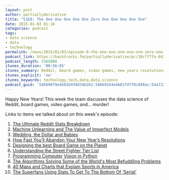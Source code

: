 ```yaml
---
layout: post
author: partiallyderivative
title: "S1E8: The One One One One One Zero One One One One One"
date: 2015-01-03 01:18
categories: podcast
tags:
- data science
- data
- technology
permalink: /news/2015/01/03/episode-8-the-one-one-one-one-one-zero-one-one-one-one-one
podcast_link: https://backtracks.fm/partiallyderivative/pr/18c7f7fe-843e-11e7-86c7-0e84392478bc/partially_derivative_episode_8.mp3?s=1
podcast_length: 3365000
itunes_duration: '00:56:05'
itunes_summary: Reddit, board games, video games, new years resolutions, and murder!
itunes_explicit: 'no'
itunes_keywords: technology,tech,data,data,science
podcast_guid: '546690f9e4b02b939d34b2b1:546691b4e4b01fdff0c848ac:54a722e1e4b0d132f6547b7b'
---
```


Happy New Years! This week the team discusses the data science of
Reddit, board games, video games, and... murder!

<div id="backtracks-player" data-bt-embed="https://player.backtracks.fm/partiallyderivative/partially-derivative/m/s1e8-the-one-one-one-one-one-zero-one-one-one-one-one" data-bt-show-art-cover="true" data-bt-theme="light" data-bt-show-comments="false"></div><script>(function(p,l,a,y,e,r,s){if(p[y]) return;if(p[e]) return p[e]();s=l.createElement(a);l.head.appendChild((s.async=p[y]=true,s.src=r,s))}(window,document,"script","__btL","__btR","https://player.backtracks.fm/embedder.js"))</script>

Links to items we talked about on this week's episode:

1.  [The Ultimate Reddit Stats
Breakdown](http://minimaxir.com/2014/12/reddit-statistics/?hn=1)
2.  [Machine Unlearning and The Value of Imperfect
Models](https://www.mapr.com/blog/machine-unlearning-value-imperfect-models)
3.  [Wedding, the Dollar and
Babies](http://blogs.wsj.com/numbers/weddings-the-dollar-and-babies-statshot-1881/?mod=WSJBlog)
4.  [How Fast You’ll Abandon Your New Year’s
Resolutions](http://fivethirtyeight.com/datalab/how-fast-youll-abandon-your-new-years-resolutions/)
5.  [Designing the best Board Game on the
Planet](http://fivethirtyeight.com/features/designing-the-best-board-game-on-the-planet/)
6.  [Understanding the Street Fighter Tier
List](http://gamasutra.com/blogs/EduardoGraells/20141217/232531/From_Game_Balance_and_MetaGame_to_Matchup_Prediction_Understanding_the_Street_Fighter_Tier_List.php)
7.  [Programming Computer](http://programmingcomputervision.com/)
[Vision in Python](https://github.com/jesolem/PCV)
8.  [The Algorithms Solving Some of the World's Most Befuddling
Problems](http://motherboard.vice.com/read/the-algorithms-solving-some-of-the-worlds-most-befuddling-problems)
9.  [40 Maps and Charts that Explain Sports in
America](http://www.vox.com/2014/10/14/6951261/sports-maps-charts)
10. [The Superfans Using Stats To Get To The Bottom Of
‘Serial’](http://fivethirtyeight.com/features/the-superfans-using-stats-to-get-to-the-bottom-of-serial/)
